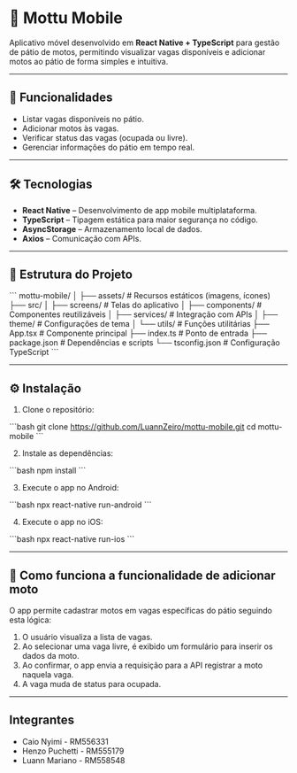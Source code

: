 
# 📱 Mottu Mobile

Aplicativo móvel desenvolvido em **React Native + TypeScript** para gestão de pátio de motos, permitindo visualizar vagas disponíveis e adicionar motos ao pátio de forma simples e intuitiva.

---

## 🚀 Funcionalidades

- Listar vagas disponíveis no pátio.
- Adicionar motos às vagas.
- Verificar status das vagas (ocupada ou livre).
- Gerenciar informações do pátio em tempo real.

---

## 🛠 Tecnologias

- **React Native** – Desenvolvimento de app mobile multiplataforma.  
- **TypeScript** – Tipagem estática para maior segurança no código.  
- **AsyncStorage** – Armazenamento local de dados.  
- **Axios** – Comunicação com APIs.  

---

## 📁 Estrutura do Projeto

\`\`\`
mottu-mobile/
│
├── assets/             # Recursos estáticos (imagens, ícones)
├── src/
│   ├── screens/       # Telas do aplicativo
│   ├── components/    # Componentes reutilizáveis
│   ├── services/      # Integração com APIs
│   ├── theme/         # Configurações de tema
│   └── utils/         # Funções utilitárias
├── App.tsx            # Componente principal
├── index.ts           # Ponto de entrada
├── package.json       # Dependências e scripts
└── tsconfig.json      # Configuração TypeScript
\`\`\`

---

## ⚙️ Instalação

1. Clone o repositório:

\`\`\`bash
git clone https://github.com/LuannZeiro/mottu-mobile.git
cd mottu-mobile
\`\`\`

2. Instale as dependências:

\`\`\`bash
npm install
\`\`\`

3. Execute o app no Android:

\`\`\`bash
npx react-native run-android
\`\`\`

4. Execute o app no iOS:

\`\`\`bash
npx react-native run-ios
\`\`\`

---

## 📌 Como funciona a funcionalidade de adicionar moto

O app permite cadastrar motos em vagas específicas do pátio seguindo esta lógica:

1. O usuário visualiza a lista de vagas.
2. Ao selecionar uma vaga livre, é exibido um formulário para inserir os dados da moto.
3. Ao confirmar, o app envia a requisição para a API registrar a moto naquela vaga.
4. A vaga muda de status para ocupada.

---

## Integrantes

- Caio Nyimi - RM556331
- Henzo Puchetti - RM555179
- Luann Mariano - RM558548
